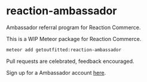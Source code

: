 reaction-ambassador
=============

Ambassador referral program for Reaction Commerce.

This is a WIP Meteor package for Reaction Commerce.

```bash
meteor add getoutfitted:reaction-ambassador
```

Pull requests are celebrated, feedback encouraged.

Sign up for a Ambassador account [here](https://www.getambassador.com).
